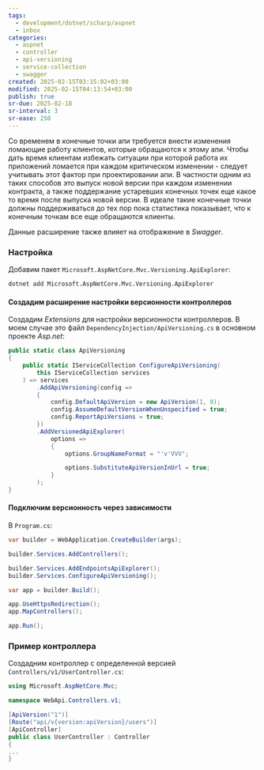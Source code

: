 ```yaml
---
tags:
  - development/dotnet/scharp/aspnet
  - inbox
categories:
  - aspnet
  - controller
  - api-versioning
  - service-collection
  - swagger
created: 2025-02-15T03:15:02+03:00
modified: 2025-02-15T04:13:54+03:00
publish: true
sr-due: 2025-02-18
sr-interval: 3
sr-ease: 250
---
```

Со временем в конечные точки апи требуется внести изменения ломающие работу клиентов, которые обращаются к этому апи. Чтобы дать время клиентам избежать ситуации при которой работа их приложений ломается при каждом критическом изменении - следует учитывать этот фактор при проектировании апи.
В частности одним из таких способов это выпуск новой версии при каждом изменении контракта, а также поддержание устаревших конечных точек еще какое то время после выпуска новой версии.
В идеале такие конечные точки должны поддерживаться до тех пор пока статистика показывает, что к конечным точкам все еще обращаются клиенты.

Данные расширение также влияет на отображение в *Swagger*.

### Настройка

Добавим пакет `Microsoft.AspNetCore.Mvc.Versioning.ApiExplorer`:

```sh
dotnet add Microsoft.AspNetCore.Mvc.Versioning.ApiExplorer
```

#### Создадим расширение настройки версионности контроллеров

Создадим *Extensions* для настройки версионности контроллеров. В моем случае это файл `DependencyInjection/ApiVersioning.cs` в основном проекте *Asp.net*:

```csharp titile:DependencyInjection/ApiVersioning.cs ln:true unwrap
public static class ApiVersioning
{
    public static IServiceCollection ConfigureApiVersioning(
        this IServiceCollection services
    ) => services
        .AddApiVersioning(config =>
        {
            config.DefaultApiVersion = new ApiVersion(1, 0);
            config.AssumeDefaultVersionWhenUnspecified = true;
            config.ReportApiVersions = true;
        })
        .AddVersionedApiExplorer(
            options =>
            {
                options.GroupNameFormat = "'v'VVV";

                options.SubstituteApiVersionInUrl = true;
            }
        );
}
```

#### Подключим версионность через зависимости

В `Program.cs`:

```csharp titile:Program.cs ln:true hl:5-6 unwrap
var builder = WebApplication.CreateBuilder(args);

builder.Services.AddControllers();

builder.Services.AddEndpointsApiExplorer();
builder.Services.ConfigureApiVersioning();

var app = builder.Build();

app.UseHttpsRedirection();
app.MapControllers();

app.Run();
```

### Пример контроллера

Создадним контроллер с определенной версией `Controllers/v1/UserController.cs`:

```csharp title:Controllers/v1/UserController.cs ln:true unwrap
using Microsoft.AspNetCore.Mvc;

namespace WebApi.Controllers.v1;

[ApiVersion("1")]
[Route("api/v{version:apiVersion}/users")]
[ApiController]
public class UserController : Controller
{
...
}
```
